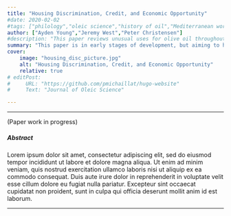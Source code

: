 ```yaml
---
title: "Housing Discrimination, Credit, and Economic Opportunity"
#date: 2020-02-02
#tags: ["philology","oleic science","history of oil","Mediterranean world"]
author: ["Ayden Young","Jeremy West","Peter Christensen"]
#description: "This paper reviews unusual uses for olive oil throughout the Mediterranean world. Published in the Journal of Oleic Science, 2013." 
summary: "This paper is in early stages of development, but aiming to have a working abstract and a workshop presentation slide deck available this quarter." 
cover:
    image: "housing_disc_picture.jpg"
    alt: "Housing Discrimination, Credit, and Economic Opportunity"
    relative: true
# editPost:
#     URL: "https://github.com/pmichaillat/hugo-website"
#     Text: "Journal of Oleic Science"

---
```


---

<!-- ##### Download

+ [Paper](paper1.pdf)
+ [Online appendix](appendix1.pdf)
+ [Code and data](https://github.com/pmichaillat/feru)

--- -->

(Paper work in progress)

##### Abstract

Lorem ipsum dolor sit amet, consectetur adipiscing elit, sed do eiusmod tempor incididunt ut labore et dolore magna aliqua. Ut enim ad minim veniam, quis nostrud exercitation ullamco laboris nisi ut aliquip ex ea commodo consequat. Duis aute irure dolor in reprehenderit in voluptate velit esse cillum dolore eu fugiat nulla pariatur. Excepteur sint occaecat cupidatat non proident, sunt in culpa qui officia deserunt mollit anim id est laborum.

---

<!-- ##### Related material

+ [Presentation slides](presentation1.pdf) -->
<!-- + [Summary of the paper](https://www.penguinrandomhouse.com/books/110403/unusual-uses-for-olive-oil-by-alexander-mccall-smith/) -->


<!-- ##### Figure 6: Some Uses For Olive Oil

![](paper1.png)

--- -->

<!-- ##### Citation

Unterholzer, Detlev A., and  Moritz-Maria von Igelfeld. 2013. "Unusual Uses For Olive Oil." *Journal of Oleic Science* 34 (1): 449–489. http://www.alexandermccallsmith.com/book/unusual-uses-for-olive-oil.

```BibTeX
@article{UI13,
author = {Detlev A. Unterholzer and Moritz-Maria von Igelfeld},
year = {2013},
title ={Unusual Uses For Olive Oil},
journal = {Journal of Oleic Science},
volume = {34},
number = {1},
pages = {449--489},
url = {http://www.alexandermccallsmith.com/book/unusual-uses-for-olive-oil}}
``` -->

